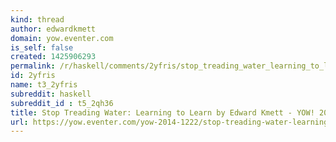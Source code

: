 ```yaml
---
kind: thread
author: edwardkmett
domain: yow.eventer.com
is_self: false
created: 1425906293
permalink: /r/haskell/comments/2yfris/stop_treading_water_learning_to_learn_by_edward/
id: 2yfris
name: t3_2yfris
subreddit: haskell
subreddit_id : t5_2qh36
title: Stop Treading Water: Learning to Learn by Edward Kmett - YOW! 2014
url: https://yow.eventer.com/yow-2014-1222/stop-treading-water-learning-to-learn-by-edward-kmett-1750
---
```



